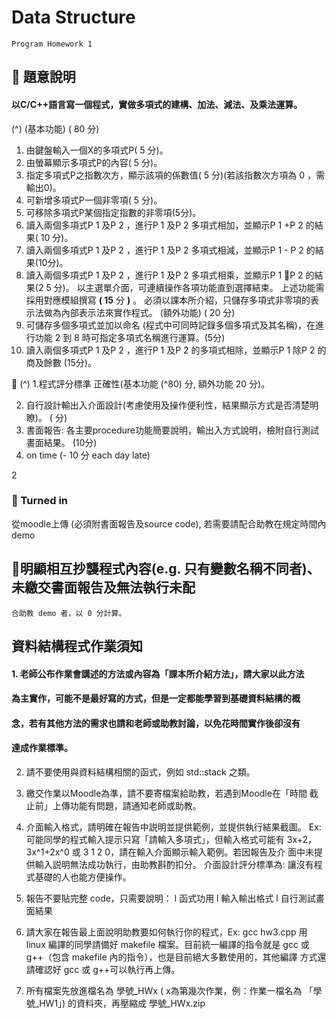# Data Structure

```
Program Homework 1
```
##  題意說明

#### 以C/C++語言寫一個程式，實做多項式的建構、加法、減法、及乘法運算。

(^) (基本功能) ( 80 分)

1. 由鍵盤輸入一個X的多項式P( 5 分)。
2. 由螢幕顯示多項式P的內容( 5 分)。
3. 指定多項式P之指數次方，顯示該項的係數值( 5 分)(若該指數次方項為 0 ，需輸出0)。
4. 可新增多項式P一個非零項( 5 分)。
5. 可移除多項式P某個指定指數的非零項(5分)。
6. 讀入兩個多項式P 1 及P 2 ，進行P 1 及P 2 多項式相加，並顯示P 1 +P 2 的結果( 10 分)。
7. 讀入兩個多項式P 1 及P 2 ，進行P 1 及P 2 多項式相減，並顯示P 1 - P 2 的結果(10分)。
8. 讀入兩個多項式P 1 及P 2 ，進行P 1 及P 2 多項式相乘，並顯示P 1 P 2 的結果(2 5 分)。
以主選單介面，可連續操作各項功能直到選擇結束。
上述功能需採用對應模組撰寫 **( 15** 分 **)** 。
必須以課本所介紹，只儲存多項式非零項的表示法做為內部表示法來實作程式。
(額外功能) ( 20 分)
1. 可儲存多個多項式並加以命名 (程式中可同時記錄多個多項式及其名稱)，在進行功能
    2 到 8 時可指定多項式名稱進行運算。(5分)
2. 讀入兩個多項式P 1 及P 2 ，進行P 1 及P 2 的多項式相除，並顯示P 1 除P 2 的商及餘數
    (15分)。

 (^) 1.程式評分標準 正確性(基本功能 (^80) 分, 額外功能 20 分)。

2. 自行設計輸出入介面設計(考慮使用及操作便利性，結果顯示方式是否清楚明瞭)。 (
    分)
3. 書面報告: 各主要procedure功能簡要說明，輸出入方式說明，檢附自行測試畫面結果。
    (10分)
4. on time (- 10 分 each day late)


2

###  Turned in

從moodle上傳 (必須附書面報告及source code), 若需要請配合助教在規定時間內demo

## 明顯相互抄襲程式內容(e.g. 只有變數名稱不同者)、未繳交書面報告及無法執行未配

```
合助教 demo 者，以 0 分計算。
```

## 資料結構程式作業須知

#### 1. 老師公布作業會講述的方法或內容為「課本所介紹方法」，請大家以此方法

#### 為主實作，可能不是最好寫的方式，但是一定都能學習到基礎資料結構的概

#### 念，若有其他方法的需求也請和老師或助教討論，以免花時間實作後卻沒有

#### 達成作業標準。

2. 請不要使用與資料結構相關的函式，例如 std::stack 之類。
3. 繳交作業以Moodle為準，請不要寄檔案給助教，若遇到Moodle在「時間
    截止前」上傳功能有問題，請通知老師或助教。
4. 介面輸入格式，請明確在報告中説明並提供範例，並提供執行結果截圖。
    Ex: 可能同學的程式輸入提示只寫「請輸入多項式」，但輸入格式可能有
    3x+2，3x^1+2x^0 或 3 1 2 0，請在輸入介面顯示輸入範例。若因報告及介
    面中未提供輸入説明無法成功執行，由助教斟酌扣分。
    介面設計評分標準為: 讓沒有程式基礎的人也能方便操作。
5. 報告不要貼完整 code，只需要說明：
    l 函式功用
    l 輸入輸出格式
    l 自行測試畫面結果


6. 請大家在報告最上面說明助教要如何執行你的程式，Ex: gcc hw3.cpp
    用 linux 編譯的同學請備好 makefile 檔案。目前統一編譯的指令就是 gcc
    或 g++（包含 makefile 內的指令），也是目前絕大多數使用的，其他編譯
    方式還請確認好 gcc 或 g++可以執行再上傳。
7. 所有檔案先放進檔名為 學號_HWx ( x為第幾次作業，例：作業一檔名為
    「學號_HW1」) 的資料夾，再壓縮成 學號_HWx.zip
